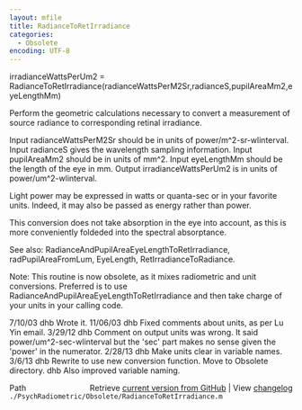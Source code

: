 ```yaml
---
layout: mfile
title: RadianceToRetIrradiance
categories:
  - Obsolete
encoding: UTF-8
---
```


irradianceWattsPerUm2 = RadianceToRetIrradiance\(radianceWattsPerM2Sr,radianceS,pupilAreaMm2,eyeLengthMm\)

Perform the geometric calculations necessary to convert a measurement of source
radiance to corresponding retinal irradiance.

  Input radianceWattsPerM2Sr should be in units of power/m^2-sr-wlinterval.
  Input radianceS gives the wavelength sampling information.
  Input pupilAreaMm2 should be in units of mm^2.
  Input eyeLengthMm should be the length of the eye in mm.
  Output irradianceWattsPerUm2 is in units of power/um^2-wlinterval.

  Light power may be expressed in watts or quanta-sec or in your
  favorite units.  Indeed, it may also be passed as energy rather
  than power.

This conversion does not take absorption in the eye into account,
as this is more conveniently foldeded into the spectral absorptance.

See also: RadianceAndPupilAreaEyeLengthToRetIrradiance, radPupilAreaFromLum, EyeLength, RetIrradianceToRadiance.

Note: This routine is now obsolete, as it mixes radiometric and unit conversions.  Preferred is to
use RadianceAndPupilAreaEyeLengthToRetIrradiance and then take charge of your units in your
calling code.

7/10/03  dhb  Wrote it.
11/06/03 dhb  Fixed comments about units, as per Lu Yin email.
3/29/12  dhb  Comment on output units was wrong.  It said power/um^2-sec-wlinterval
              but the 'sec' part makes no sense given the 'power' in the numerator.
2/28/13  dhb  Make units clear in variable names.
3/6/13   dhb  Rewrite to use new conversion function.  Move to Obsolete directory.
         dhb  Also improved variable naming.


<div class="code_header" style="text-align:right;">
  <span style="float:left;">Path&nbsp;&nbsp;</span> <span class="counter">Retrieve <a href=
  "https://raw.github.com/Psychtoolbox-3/Psychtoolbox-3/beta/./PsychRadiometric/Obsolete/RadianceToRetIrradiance.m">current version from GitHub</a> | View <a href=
  "https://github.com/Psychtoolbox-3/Psychtoolbox-3/commits/beta/./PsychRadiometric/Obsolete/RadianceToRetIrradiance.m">changelog</a></span>
</div>
<div class="code">
  <code>./PsychRadiometric/Obsolete/RadianceToRetIrradiance.m</code>
</div>
